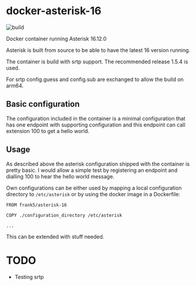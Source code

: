 # docker-asterisk-16

![build](https://github.com/frankr5/docker-asterisk-16/workflows/build/badge.svg)

Docker container running Asterisk 16.12.0

Asterisk is built from source to be able to have the latest 16 version
running.

The container is build with srtp support. The recommended release 1.5.4 is used.

For srtp config.guess and config.sub are exchanged to allow the build on arm64.

## Basic configuration

The configuration included in the container is a minimal configuration that
has one endpoint with supporting configuration and this endpoint can call
extension 100 to get a hello world.

## Usage

As described above the asterisk configuration shipped with the container is
pretty basic. I would allow a simple test by registering an endpoint and
dialling 100 to hear the hello world message.

Own configurations can be either used by mapping a local configuration
directory to `/etc/asterisk` or by using the docker image in a Dockerfile:

```
FROM frank5/asterisk-16

COPY ./configuration_directory /etc/asterisk

...
```


This can be extended with stuff needed.

# TODO

- Testing srtp
